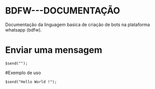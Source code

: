 # BDFW---DOCUMENTAÇÃO
Documentação da linguagem basica de criação de bots na plataforma whatsapp (bdfw).

# Enviar uma mensagem
```
$send("");
```

#Exemplo de uso
````
$send("Hello World !");
````
